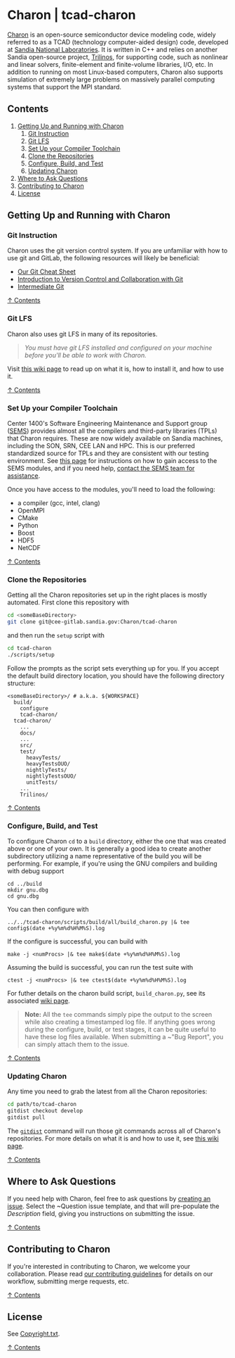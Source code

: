 # Charon | tcad-charon

[Charon](https://charon.sandia.gov) is an open-source semiconductor device
modeling code, widely referred to as a TCAD (technology computer-aided design)
code, developed at [Sandia National Laboratories](https://www.sandia.gov).  It
is written in C++ and relies on another Sandia open-source project,
[Trilinos](https://github.com/trilinos/Trilinos), for supporting code, such as
nonlinear and linear solvers, finite-element and finite-volume libraries, I/O,
etc.  In addition to running on most Linux-based computers, Charon also
supports simulation of extremely large problems on massively parallel computing
systems that support the MPI standard.

## Contents

1. [Getting Up and Running with Charon](#getting-up-and-running-with-charon)
   1. [Git Instruction](#git-instruction)
   1. [Git LFS](#git-lfs)
   1. [Set Up your Compiler Toolchain](#set-up-your-compiler-toolchain)
   1. [Clone the Repositories](#clone-the-repositories)
   1. [Configure, Build, and Test](#configure-build-and-test)
   1. [Updating Charon](#updating-charon)
1. [Where to Ask Questions](#where-to-ask-questions)
1. [Contributing to Charon](#contributing-to-charon)
1. [License](#license)



## Getting Up and Running with Charon

### Git Instruction

Charon uses the git version control system.  If you are unfamiliar with how to
use git and GitLab, the following resources will likely be beneficial:
*  [Our Git Cheat Sheet](https://cee-gitlab.sandia.gov/Charon/tcad-charon/wikis/Git-Cheat-Sheet)
*  [Introduction to Version Control and Collaboration with Git](https://sems-atlassian-son.sandia.gov/confluence/display/GIT1)
*  [Intermediate Git](https://sems-atlassian-son.sandia.gov/confluence/display/GIT2)

[↑ Contents](#contents)

### Git LFS

Charon also uses git LFS in many of its repositories.

> *You must have git LFS installed and configured on your machine before
> you'll be able to work with Charon.*

Visit [this wiki page](https://cee-gitlab.sandia.gov/Charon/tcad-charon/wikis/git-lfs)
to read up on what it is, how to install it, and how to use it.

[↑ Contents](#contents)

### Set Up your Compiler Toolchain

Center 1400's Software Engineering Maintenance and Support group
([SEMS](https://sems.sandia.gov)) provides almost all the compilers and
third-party libraries (TPLs) that Charon requires.  These are now widely
available on Sandia machines, including the SON, SRN, CEE LAN and HPC.  This is
our preferred standardized source for TPLs and they are consistent with our
testing environment.  See [this
page](https://sems-atlassian-son.sandia.gov/confluence/display/SEMSKB/SEMS+NFS+TPL+System)
for instructions on how to gain access to the SEMS modules, and if you need
help, [contact the SEMS team for
assistance](https://sems.sandia.gov/content/submit-service-request).

Once you have access to the modules, you'll need to load the following:
*  a compiler (gcc, intel, clang)
*  OpenMPI
*  CMake
*  Python
*  Boost
*  HDF5
*  NetCDF

[↑ Contents](#contents)

### Clone the Repositories

Getting all the Charon repositories set up in the right places is mostly
automated.  First clone this repository with
```bash
cd <someBaseDirectory>
git clone git@cee-gitlab.sandia.gov:Charon/tcad-charon
```

and then run the `setup` script with
```bash
cd tcad-charon
./scripts/setup
```

Follow the prompts as the script sets everything up for you.  If you accept the
default build directory location, you should have the following directory
structure:
```
<someBaseDirectory>/ # a.k.a. ${WORKSPACE}
  build/
    configure
    tcad-charon/
  tcad-charon/
    ...
    docs/
    ...
    src/
    test/
      heavyTests/
      heavyTestsOUO/
      nightlyTests/
      nightlyTestsOUO/
      unitTests/
    ...
    Trilinos/
```

[↑ Contents](#contents)

### Configure, Build, and Test

To configure Charon `cd` to a `build` directory, either the one that
was created above or one of your own. It is generally a good idea to
create another subdirectory utilizing a name representative of the
build you will be performing. For example, if you're using the GNU
compilers and building with debug support
```
cd ../build
mkdir gnu.dbg
cd gnu.dbg
```
You can then configure with
```
../../tcad-charon/scripts/build/all/build_charon.py |& tee config$(date +%y%m%d%H%M%S).log
```
If the configure is successful, you can build with
```
make -j <numProcs> |& tee make$(date +%y%m%d%H%M%S).log
```
Assuming the build is successful, you can run the test suite with
```
ctest -j <numProcs> |& tee ctest$(date +%y%m%d%H%M%S).log
```

For futher details on the charon build script, `build_charon.py`, see
its associated [wiki page](https://cee-gitlab.sandia.gov/Charon/tcad-charon/wikis/Using-the-python-build-script).

> **Note:**  All the `tee` commands simply pipe the output to the screen
> while also creating a timestamped log file.  If anything goes wrong during
> the configure, build, or test stages, it can be quite useful to have these
> log files available.  When submitting a ~"Bug Report", you can simply attach
> them to the issue.

[↑ Contents](#contents)

### Updating Charon

Any time you need to grab the latest from all the Charon repositories:
```bash
cd path/to/tcad-charon
gitdist checkout develop
gitdist pull
```

The [`gitdist`](https://tribits.org/doc/TribitsDevelopersGuide.html#gitdist-dist-help-all)
command will run those git commands across all of Charon's repositories.  For
more details on what it is and how to use it, see [this wiki
page](https://cee-gitlab.sandia.gov/Charon/tcad-charon/wikis/Using-gitdist).

[↑ Contents](#contents)



## Where to Ask Questions

If you need help with Charon, feel free to ask questions by [creating an
issue](https://cee-gitlab.sandia.gov/Charon/tcad-charon/issues/new).  Select
the ~Question issue template, and that will pre-populate the *Description*
field, giving you instructions on submitting the issue.

[↑ Contents](#contents)



## Contributing to Charon

If you're interested in contributing to Charon, we welcome your collaboration.
Please read [our contributing
guidelines](https://cee-gitlab.sandia.gov/Charon/tcad-charon/blob/develop/CONTRIBUTING.md)
for details on our workflow, submitting merge requests, etc.

[↑ Contents](#contents)



## License

See [Copyright.txt](https://cee-gitlab.sandia.gov/Charon/tcad-charon/blob/develop/Copyright.txt).

[↑ Contents](#contents)
